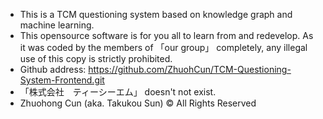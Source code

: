 - This is a TCM questioning system based on knowledge graph and machine learning.
- This opensource software is for you all to learn from and redevelop. As it was coded by the members of 「our group」 completely, any illegal use of this copy is strictly prohibited. 
- Github address: https://github.com/ZhuohCun/TCM-Questioning-System-Frontend.git
- 「株式会社　ティーシーエム」 doesn't not exist.
- Zhuohong Cun (aka. Takukou Sun) © All Rights Reserved
